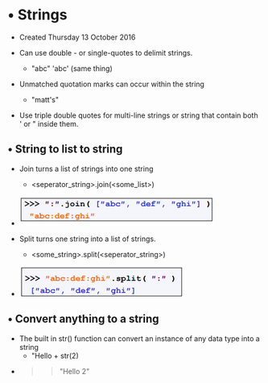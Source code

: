 # • Strings

* Created Thursday 13 October 2016



* Can use double - or single-quotes to delimit strings.
	* "abc" 'abc' (same thing)



* Unmatched quotation marks can occur within the string
	* "matt's"
* Use triple double quotes for multi-line strings or string that contain both ' or " inside them.


• String to list to string
--------------------------


* Join turns a list of strings into one string
	* <seperator_string>.join(<some_list>)
* ![](./Strings/pasted_image.png)



* Split turns one string into a list of strings.
	* <some_string>.split(<seperator_string>)
* ![](./Strings/pasted_image001.png)


• Convert anything to a string
------------------------------

* The built in str() function can convert an instance of any data type into a string
	* "Hello + str(2)
* >> "Hello 2"



